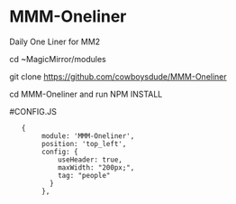 # MMM-Oneliner
Daily One Liner for MM2


cd ~MagicMirror/modules

git clone https://github.com/cowboysdude/MMM-Oneliner

cd MMM-Oneliner and run NPM INSTALL

 #CONFIG.JS
 
       {
		  	module: 'MMM-Oneliner',
		  	position: 'top_left',
		  	config: {
				useHeader: true,
				maxWidth: "200px;",
				tag: "people"
			  }
		    },
